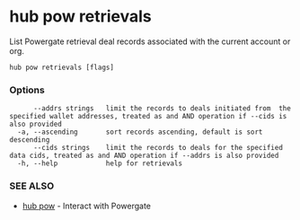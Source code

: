 # hub pow retrievals

List Powergate retrieval deal records associated with the current account or org.

```
hub pow retrievals [flags]
```

### Options

```
      --addrs strings   limit the records to deals initiated from  the specified wallet addresses, treated as and AND operation if --cids is also provided
  -a, --ascending       sort records ascending, default is sort descending
      --cids strings    limit the records to deals for the specified data cids, treated as and AND operation if --addrs is also provided
  -h, --help            help for retrievals
```

### SEE ALSO

* [hub pow](hub_pow.md)	 - Interact with Powergate
